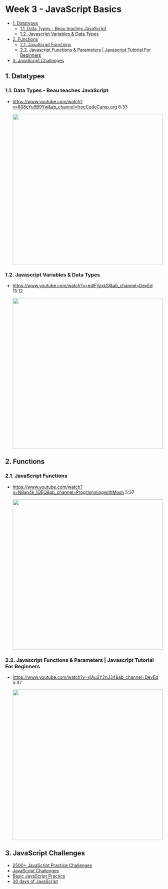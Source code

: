 # Week 3 - JavaScript Basics

 <!-- omit in toc -->

- [1. Datatypes](#1-datatypes)
  - [1.1. Data Types - Beau teaches JavaScript](#11-data-types---beau-teaches-javascript)
  - [1.2. Javascript Variables & Data Types](#12-javascript-variables--data-types)
- [2. Functions](#2-functions)
  - [2.1. JavaScript Functions](#21-javascript-functions)
  - [2.2. Javascript Functions & Parameters | Javascript Tutorial For Beginners](#22-javascript-functions--parameters--javascript-tutorial-for-beginners)
- [3. JavaScript Challenges](#3-javascript-challenges)

## 1. Datatypes

### 1.1. Data Types - Beau teaches JavaScript

- https://www.youtube.com/watch?v=808eYu9B9Yw&ab_channel=freeCodeCamp.org 6:33

  <img src="https://img.youtube.com/vi/808eYu9B9Yw/maxresdefault.jpg" width=480>

### 1.2. Javascript Variables & Data Types

- https://www.youtube.com/watch?v=edlFjlzxkSI&ab_channel=DevEd 15:12

  <img src="https://img.youtube.com/vi/edlFjlzxkSI/maxresdefault.jpg" width=480>

## 2. Functions

### 2.1. JavaScript Functions

- https://www.youtube.com/watch?v=N8ap4k_1QEQ&ab_channel=ProgrammingwithMosh 5:37

  <img src="https://img.youtube.com/vi/N8ap4k_1QEQ/maxresdefault.jpg" width=480>

### 2.2. Javascript Functions & Parameters | Javascript Tutorial For Beginners

- https://www.youtube.com/watch?v=xjAu2Y2nJ34&ab_channel=DevEd 5:37

  <img src="https://img.youtube.com/vi/xjAu2Y2nJ34/maxresdefault.jpg" width=480>

## 3. JavaScript Challenges

- [2500+ JavaScript Practice Challenges](https://edabit.com/challenges/javascript)
- [JavaScript Challenges](https://www.jschallenger.com/)
- [Basic JavaScript Practice](https://www.freecodecamp.org/learn/javascript-algorithms-and-data-structures/#basic-javascript)
- [30 days of JavaScript](https://javascript30.com/)
